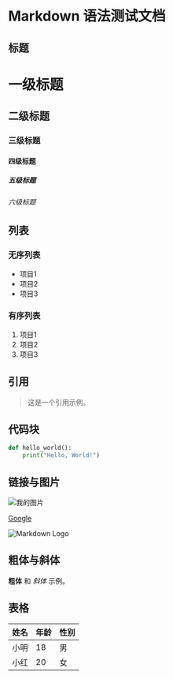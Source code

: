 
# Markdown 语法测试文档

## 标题

# 一级标题
## 二级标题
### 三级标题
#### 四级标题
##### 五级标题
###### 六级标题

## 列表

### 无序列表

- 项目1
- 项目2
- 项目3

### 有序列表

1. 项目1
2. 项目2
3. 项目3

## 引用

> 这是一个引用示例。

## 代码块

```python
def hello_world():
    print("Hello, World!")
```

## 链接与图片

![我的图片](/images/package.png)

[Google](https://www.google.com/)

![Markdown Logo](https://markdown-here.com/img/icon256.png)

## 粗体与斜体

**粗体** 和 *斜体* 示例。

## 表格

| 姓名 | 年龄 | 性别 |
|------|------|------|
| 小明 | 18   | 男   |
| 小红 | 20   | 女   |